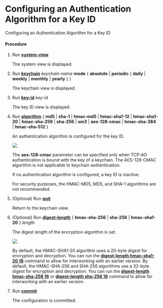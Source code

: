 Configuring an Authentication Algorithm for a Key ID
====================================================

Configuring an Authentication Algorithm for a Key ID

#### Procedure

1. Run [**system-view**](cmdqueryname=system-view)
   
   
   
   The system view is displayed.
2. Run [**keychain**](cmdqueryname=keychain) *keychain-name* **mode** { **absolute** | **periodic** { **daily** | **weekly** | **monthly** | **yearly** } }
   
   
   
   The keychain view is displayed.
3. Run [**key-id**](cmdqueryname=key-id) *key-id*
   
   
   
   The key ID view is displayed.
4. Run [**algorithm**](cmdqueryname=algorithm) { **md5** | **sha-1** | **hmac-md5** | **hmac-sha1-12** | **hmac-sha1-20** | **hmac-sha-256** | **sha-256** | **sm3** | **aes-128-cmac** | **hmac-sha-384** | **hmac-sha-512** }
   
   
   
   An authentication algorithm is configured for the key ID.
   
   
   
   ![](../../../../public_sys-resources/note_3.0-en-us.png) 
   
   The **aes-128-cmac** parameter can be specified only when TCP-AO authentication is bound with the key of a keychain. The AES-128-CMAC algorithm is not applicable to keychain authentication.
   
   If no authentication algorithm is configured, a key ID is inactive.
   
   For security purposes, the HMAC-MD5, MD5, and SHA-1 algorithms are not recommended.
5. (Optional) Run [**quit**](cmdqueryname=quit)
   
   
   
   Return to the keychain view.
6. (Optional) Run [**digest-length**](cmdqueryname=digest-length) { **hmac-sha-256** | **sha-256** | **hmac-sha1-20** } *length*
   
   
   
   The digest length of the encryption algorithm is set.
   
   
   
   ![](../../../../public_sys-resources/note_3.0-en-us.png) 
   
   By default, the HMAC-SHA1-20 algorithm uses a 20-byte digest for encryption and decryption. You can run the [**digest-length hmac-sha1-20 16**](cmdqueryname=digest-length+hmac-sha1-20+16) command to allow for interworking with an earlier version. By default, the HMAC-SHA-256 and SHA-256 algorithms use a 32-byte digest for encryption and decryption. You can run the [**digest-length hmac-sha-256 16**](cmdqueryname=digest-length+hmac-sha-256+16) or [**digest-length sha-256 16**](cmdqueryname=digest-length+sha-256+16) command to allow for interworking with an earlier version.
7. Run [**commit**](cmdqueryname=commit)
   
   
   
   The configuration is committed.